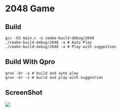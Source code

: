# 2048 Game

## Build

```shell
gcc -O3 main.c -o cmake-build-debug/2048
./cmake-build-debug/2048 -a # Auto Play
./cmake-build-debug/2048 -a # Play with suggestion
```

## Build With Qpro

```shell
qrun -br -a # build and auto play
qrun -br -s # build and play with suggestion
```

## ScreenShot

![](https://p.pstatp.com/origin/ff31000312a51d57d71c)

